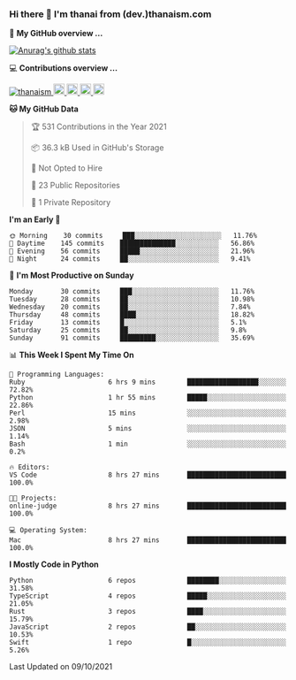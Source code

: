 ### Hi there 👋 I'm thanai from (dev.)thanaism.com

<!-- バッジ関連 -->
<!--
メイン：https://shields.io/category/social
GitHub view：https://github.com/antonkomarev/github-profile-views-counter
Qiita contributions：https://qiita.com/mikkame/items/f2c60d9caf8a8e38ec50
 -->

🍎 **My GitHub overview ...**

<!-- GitHubトロフィー -->
<!--
https://github.com/ryo-ma/github-profile-trophy
 -->

<!-- [![trophy](https://github-profile-trophy.vercel.app/?username=thanaism)](https://github.com/thanaism/thanaism) -->

<!-- GitHubステータス -->
<!--
https://github.com/anuraghazra/github-readme-stats
 -->

[![Anurag's github stats](https://github-readme-stats.vercel.app/api?username=thanaism&count_private=true&show_icons=true)](https://github.com/thanaism/thanaism)

<!-- [![ReadMe Card](https://github-readme-stats.vercel.app/api/pin/?username=thanaism&repo=thanaism)](https://github.com/thanaism/thanaism) -->

<!-- Skill icons -->
<!--
https://rahuldkjain.github.io/gh-profile-readme-generator/
 -->

💻 **Contributions overview ...**

<p align="left">

  <a href="https://github.com/thanaism/thanaism/">
    <img src="https://komarev.com/ghpvc/?username=thanaism" alt="thanaism" />
  </a>
  <a href="http://twitter.com/okinawa__noodle">
    <img height="20" src="https://img.shields.io/twitter/follow/okinawa__noodle?label=Twitter&logo=twitter&style=flat" />
  </a>
  <a href="https://github.com/thanaism">
    <img height="20" src="https://img.shields.io/github/followers/thanaism?label=follow&logo=github&style=flat" />
  </a>
  <!-- <a href="https://www.reddit.com/user/thanaism">
    <img height="20" src="https://img.shields.io/reddit/user-karma/combined/thanaism?label=Reddit&logo=reddit&style=flat" />
  </a>
  <a href="https://stackoverflow.com/users/5720201/thanaism">
    <img height="20" src="https://img.shields.io/stackexchange/stackoverflow/r/5720201?label=StackOverflow&logo=stack-overflow&style=flat" /> -->
  </a>
  <a href="http://qiita.com/thanai">
    <img height="20" src="https://qiita-badge.apiapi.app/s/thanai/posts.svg" />
  </a>
  <//qiita.com/thanai">
    <img height="20" src="https://qiita-badge.apiapi.app/s/thanai/contributions.svg" />
  </a>
</p>

<!--START_SECTION:waka-->
**🐱 My GitHub Data** 

> 🏆 531 Contributions in the Year 2021
 > 
> 📦 36.3 kB Used in GitHub's Storage 
 > 
> 🚫 Not Opted to Hire
 > 
> 📜 23 Public Repositories 
 > 
> 🔑 1 Private Repository 
 > 
**I'm an Early 🐤** 

```text
🌞 Morning    30 commits     ███░░░░░░░░░░░░░░░░░░░░░░   11.76% 
🌆 Daytime    145 commits    ██████████████░░░░░░░░░░░   56.86% 
🌃 Evening    56 commits     █████░░░░░░░░░░░░░░░░░░░░   21.96% 
🌙 Night      24 commits     ██░░░░░░░░░░░░░░░░░░░░░░░   9.41%

```
📅 **I'm Most Productive on Sunday** 

```text
Monday       30 commits     ███░░░░░░░░░░░░░░░░░░░░░░   11.76% 
Tuesday      28 commits     ██░░░░░░░░░░░░░░░░░░░░░░░   10.98% 
Wednesday    20 commits     ██░░░░░░░░░░░░░░░░░░░░░░░   7.84% 
Thursday     48 commits     ████░░░░░░░░░░░░░░░░░░░░░   18.82% 
Friday       13 commits     █░░░░░░░░░░░░░░░░░░░░░░░░   5.1% 
Saturday     25 commits     ██░░░░░░░░░░░░░░░░░░░░░░░   9.8% 
Sunday       91 commits     █████████░░░░░░░░░░░░░░░░   35.69%

```


📊 **This Week I Spent My Time On** 

```text
💬 Programming Languages: 
Ruby                     6 hrs 9 mins        ██████████████████░░░░░░░   72.82% 
Python                   1 hr 55 mins        █████░░░░░░░░░░░░░░░░░░░░   22.86% 
Perl                     15 mins             ░░░░░░░░░░░░░░░░░░░░░░░░░   2.98% 
JSON                     5 mins              ░░░░░░░░░░░░░░░░░░░░░░░░░   1.14% 
Bash                     1 min               ░░░░░░░░░░░░░░░░░░░░░░░░░   0.2%

🔥 Editors: 
VS Code                  8 hrs 27 mins       █████████████████████████   100.0%

🐱‍💻 Projects: 
online-judge             8 hrs 27 mins       █████████████████████████   100.0%

💻 Operating System: 
Mac                      8 hrs 27 mins       █████████████████████████   100.0%

```

**I Mostly Code in Python** 

```text
Python                   6 repos             ████████░░░░░░░░░░░░░░░░░   31.58% 
TypeScript               4 repos             █████░░░░░░░░░░░░░░░░░░░░   21.05% 
Rust                     3 repos             ████░░░░░░░░░░░░░░░░░░░░░   15.79% 
JavaScript               2 repos             ██░░░░░░░░░░░░░░░░░░░░░░░   10.53% 
Swift                    1 repo              █░░░░░░░░░░░░░░░░░░░░░░░░   5.26%

```



 Last Updated on 09/10/2021
<!--END_SECTION:waka-->
